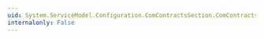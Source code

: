 ```yaml
---
uid: System.ServiceModel.Configuration.ComContractsSection.ComContracts
internalonly: False
---
```


